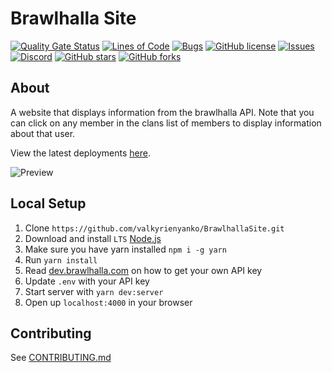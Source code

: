 # Brawlhalla Site
[![Quality Gate Status](https://sonarcloud.io/api/project_badges/measure?project=valkyrienyanko_BrawlhallaSite&metric=alert_status)](https://sonarcloud.io/dashboard?id=valkyrienyanko_BrawlhallaSite)
[![Lines of Code](https://sonarcloud.io/api/project_badges/measure?project=valkyrienyanko_BrawlhallaSite&metric=ncloc)](https://sonarcloud.io/dashboard?id=valkyrienyanko_BrawlhallaSite)
[![Bugs](https://sonarcloud.io/api/project_badges/measure?project=valkyrienyanko_BrawlhallaSite&metric=bugs)](https://sonarcloud.io/dashboard?id=valkyrienyanko_BrawlhallaSite)
[![GitHub license](https://img.shields.io/github/license/valkyrienyanko/BrawlhallaSite?color=brightgreen)](https://github.com/valkyrienyanko/BrawlhallaSite/blob/master/LICENSE)
[![Issues](https://img.shields.io/github/issues/valkyrienyanko/BrawlhallaSite)](https://github.com/valkyrienyanko/BrawlhallaSite/issues)
[![Discord](https://img.shields.io/discord/453710350454620160.svg)](https://discord.gg/thMupbv)
[![GitHub stars](https://img.shields.io/github/stars/valkyrienyanko/BrawlhallaSite?color=brightgreen)](https://github.com/valkyrienyanko/BrawlhallaSite/stargazers)
[![GitHub forks](https://img.shields.io/github/forks/valkyrienyanko/BrawlhallaSite?color=brightgreen)](https://github.com/valkyrienyanko/BrawlhallaSite/network)

## About
A website that displays information from the brawlhalla API. Note that you can click on any member in the clans list of members to display information about that user.

View the latest deployments [here](https://github.com/valkyrienyanko/BrawlhallaSite/deployments).

![Preview](https://i.imgur.com/PVNyhpi.png)

## Local Setup
1. Clone `https://github.com/valkyrienyanko/BrawlhallaSite.git`
2. Download and install `LTS` [Node.js](https://nodejs.org/en/)
3. Make sure you have yarn installed `npm i -g yarn`
4. Run `yarn install`
5. Read [dev.brawlhalla.com](https://dev.brawlhalla.com) on how to get your own API key
6. Update `.env` with your API key
7. Start server with `yarn dev:server`
8. Open up `localhost:4000` in your browser

## Contributing
See [CONTRIBUTING.md](https://github.com/valkyrienyanko/BrawlhallaSite/blob/master/CONTRIBUTORS.md)
